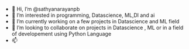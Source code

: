 - 👋 Hi, I’m @sathyanarayanpb
- 👀 I’m interested in programming, Datascience, ML,Dl and ai
- 🌱 I’m currently working on a few projects in Datascience and ML field
- 💞️ I’m looking to collaborate on projects in Datascience , ML or in a field of developement using Python Language
- 📫 

<!---
sathyanarayanpb/sathyanarayanpb is a ✨ special ✨ repository because its `README.md` (this file) appears on your GitHub profile.
You can click the Preview link to take a look at your changes.
--->
